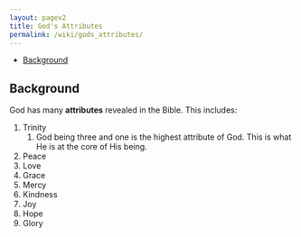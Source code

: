 ```yaml
---
layout: pagev2
title: God's Attributes
permalink: /wiki/gods_attributes/
---
```

- [Background](#background)

## Background

God has many **attributes** revealed in the Bible. This includes:

1. Trinity
   1. God being three and one is the highest attribute of God. This is what He is at the core of His being.
2. Peace
3. Love
4. Grace
5. Mercy
6. Kindness
7. Joy
8. Hope
9. Glory
